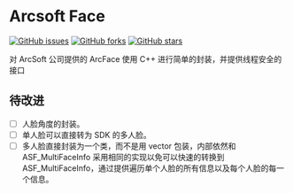 # Arcsoft Face

[![GitHub issues](https://img.shields.io/github/issues/ghtz08/arcsoft-face?style=flat-square)](https://github.com/ghtz08/arcsoft-face/issues)
[![GitHub forks](https://img.shields.io/github/forks/ghtz08/arcsoft-face?style=flat-square)](https://github.com/ghtz08/arcsoft-face/network)
[![GitHub stars](https://img.shields.io/github/stars/ghtz08/arcsoft-face)](https://github.com/ghtz08/arcsoft-face/stargazers)

对 ArcSoft 公司提供的 ArcFace 使用 C++ 进行简单的封装，并提供线程安全的接口

## 待改进

- [ ] 人脸角度的封装。
- [ ] 单人脸可以直接转为 SDK 的多人脸。
- [ ] 多人脸直接封装为一个类，而不是用 vector 包装，内部依然和 ASF_MultiFaceInfo 采用相同的实现以免可以快速的转换到 ASF_MultiFaceInfo，通过提供遍历单个人脸的所有信息以及每个人脸的每一个信息。

